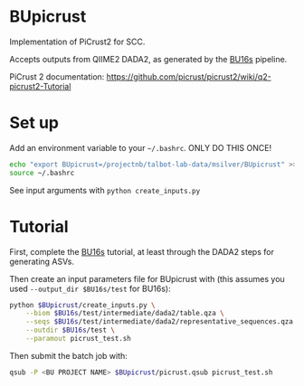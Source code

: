 # BUpicrust
Implementation of PiCrust2 for SCC.

Accepts outputs from QIIME2 DADA2, as generated by the [BU16s](https://github.com/Boston-University-Microbiome-Initiative/BU16s) pipeline.

PiCrust 2 documentation: https://github.com/picrust/picrust2/wiki/q2-picrust2-Tutorial

# Set up
Add an environment variable to your `~/.bashrc`. ONLY DO THIS ONCE!
```bash
echo "export BUpicrust=/projectnb/talbot-lab-data/msilver/BUpicrust" >> ~/.bashrc
source ~/.bashrc
```
See input arguments with `python create_inputs.py`

# Tutorial
First, complete the [BU16s](https://github.com/Boston-University-Microbiome-Initiative/BU16s) tutorial, at least through the DADA2 steps for generating ASVs.

Then create an input parameters file for BUpicrust with (this assumes you used `--output_dir $BU16s/test` for BU16s):
```bash
python $BUpicrust/create_inputs.py \
    --biom $BU16s/test/intermediate/dada2/table.qza \
    --seqs $BU16s/test/intermediate/dada2/representative_sequences.qza \
    --outdir $BU16s/test \
    --paramout picrust_test.sh
```

Then submit the batch job with:
```bash
qsub -P <BU PROJECT NAME> $BUpicrust/picrust.qsub picrust_test.sh
```